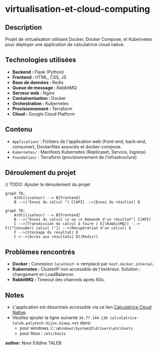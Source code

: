 # virtualisation-et-cloud-computing
## Description
Projet de virtualisation utilisant Docker, Docker Compose, et Kubernetes pour déployer une application de calculatrice cloud native.

## Technologies utilisées
- **Backend :** Flask (Python)
- **Frontend :** HTML, CSS, JS
- **Base de données :** Redis
- **Queue de message :** RabbitMQ
- **Serveur web :** Nginx
- **Containerisation :** Docker
- **Orchestration :** Kubernetes
- **Provisionnement :** Terraform
- **Cloud :** Google Cloud Platform

## Contenu
- `Application/` : Fichiers de l'application web (front-end, back-end, consumer), Dockerfiles associés et docker-compose.
- `Kubernetes/` : Manifests Kubernetes (Replicaset, Service, Ingress)
- `Foundation/` : Terraform (provisionnement de l'infrastructure)

## Déroulement du projet
// TODO: Ajouter le déroulement du projet



  ```mermaid
  graph TB;
      A(Utilisateur) --> B[Frontend]
      B -->|"Envoi du calcul "| C[API] -->|Envoi du résultat| B
  ```

  ```mermaid
  graph TB;
      A(Utilisateur) --> B[Frontend]
      B -->|"Envoi du calcul \n ou \n Demande d'un résultat"| C[API]
      C -->|Transmission du calcul à faire | E[\RabbitMQ/] -.-> F(["Consumer( calcul )"]) -->|Récupèration d'un calcul| E
      F -->|Stockage du résultat| D
      C <-->|Accès aux résultats| D[(Redis)]
  ```

## Problèmes rencontrés
- **Docker :** Connexion `localhost` -> remplacé par `host.docker.internal`.
- **Kubernetes :** ClusterIP non accessible de l'extérieur. Solution : changement en LoadBalancer.
- **RabbitMQ :** Timeout des channels après 60s.

## Notes
- L'application est désormais accessible via ce lien [Calculatrice Cloud Native](http://calculatrice-taleb.polytech-dijon.kiowy.net).
- Veuillez ajouter la ligne suivante `34.77.144.136 calculatrice-taleb.polytech-dijon.kiowy.net` dans:
  - pour windows :`C:\Windows\System32\drivers\etc\hosts`
  - pour linux : `/etc/hosts`

**author:** Nour Eddine TALEB

